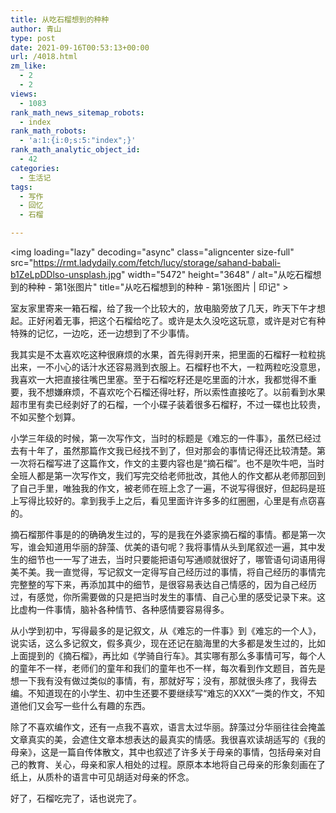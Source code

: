 ```yaml
---
title: 从吃石榴想到的种种
author: 青山
type: post
date: 2021-09-16T00:53:13+00:00
url: /4018.html
zm_like:
  - 2
  - 2
views:
  - 1083
rank_math_news_sitemap_robots:
  - index
rank_math_robots:
  - 'a:1:{i:0;s:5:"index";}'
rank_math_analytic_object_id:
  - 42
categories:
  - 生活记
tags:
  - 写作
  - 回忆
  - 石榴

---
```

<img loading="lazy" decoding="async" class="aligncenter size-full" src="https://rmt.ladydaily.com/fetch/lucy/storage/sahand-babali-b1ZeLpDDlso-unsplash.jpg" width="5472" height="3648" / alt="从吃石榴想到的种种 - 第1张图片" title="从吃石榴想到的种种 - 第1张图片 | 印记" >

室友家里寄来一箱石榴，给了我一个比较大的，放电脑旁放了几天，昨天下午才想起。正好闲着无事，把这个石榴给吃了。或许是太久没吃这玩意，或许是对它有种特殊的记忆，一边吃，还一边想到了不少事情。

我其实是不太喜欢吃这种很麻烦的水果，首先得剥开来，把里面的石榴籽一粒粒挑出来，一不小心的话汁水还容易溅到衣服上。石榴籽也不大，一粒两粒吃没意思，我喜欢一大把直接往嘴巴里塞。至于石榴吃籽还是吃里面的汁水，我都觉得不重要，我不想嫌麻烦，不喜欢吃个石榴还得吐籽，所以索性直接吃了。以前看到水果超市里有卖已经剥好了的石榴，一个小碟子装着很多石榴籽，不过一碟也比较贵，不如买整个划算。

小学三年级的时候，第一次写作文，当时的标题是《难忘的一件事》，虽然已经过去有十年了，虽然那篇作文我已经找不到了，但对那会的事情记得还比较清楚。第一次将石榴写进了这篇作文，作文的主要内容也是“摘石榴”。也不是吹牛吧，当时全班人都是第一次写作文，我们写完交给老师批改，其他人的作文都从老师那回到了自己手里，唯独我的作文，被老师在班上念了一遍，不说写得很好，但起码是班上写得比较好的。拿到我手上之后，看见里面许许多多的红圈圈，心里是有点窃喜的。

摘石榴那件事是的的确确发生过的，写的是我在外婆家摘石榴的事情。都是第一次写，谁会知道用华丽的辞藻、优美的语句呢？我将事情从头到尾叙述一遍，其中发生的细节也一一写了进去，当时只要能把语句写通顺就很好了，哪管语句词语用得美不美。我一直觉得，写记叙文一定得写自己经历过的事情，将自己经历的事情完完整整的写下来，再添加其中的细节，是很容易表达自己情感的，因为自己经历过，有感觉，你所需要做的只是把当时发生的事情、自己心里的感受记录下来。这比虚构一件事情，脑补各种情节、各种感情要容易得多。

从小学到初中，写得最多的是记叙文，从《难忘的一件事》到《难忘的一个人》，说实话，这么多记叙文，假多真少，现在还记在脑海里的大多都是发生过的，比如上面提到的《摘石榴》，再比如《学骑自行车》。其实哪有那么多事情可写，每个人的童年不一样，老师们的童年和我们的童年也不一样，每次看到作文题目，首先是想一下我有没有做过类似的事情，有，那就好写；没有，那就很头疼了，我得去编。不知道现在的小学生、初中生还要不要继续写“难忘的XXX”一类的作文，不知道他们又会写一些什么有趣的东西。

除了不喜欢编作文，还有一点我不喜欢，语言太过华丽。辞藻过分华丽往往会掩盖文章真实的美，会遮住文章本想表达的最真实的情感。我很喜欢读胡适写的《我的母亲》，这是一篇自传体散文，其中也叙述了许多关于母亲的事情，包括母亲对自己的教育、关心，母亲和家人相处的过程。原原本本地将自己母亲的形象刻画在了纸上，从质朴的语言中可见胡适对母亲的怀念。

好了，石榴吃完了，话也说完了。

&nbsp;